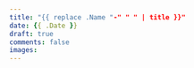 ```yaml
---
title: "{{ replace .Name "-" " " | title }}"
date: {{ .Date }}
draft: true
comments: false
images:
---
```

